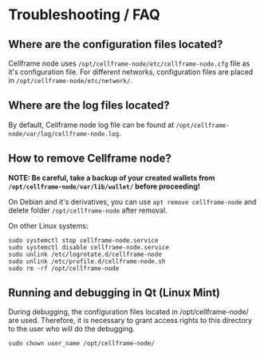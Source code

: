 # Troubleshooting / FAQ

## Where are the configuration files located?

Cellframe node uses `/opt/cellframe-node/etc/cellframe-node.cfg` file as it's configuration file.
For different networks, configuration files are placed in `/opt/cellframe-node/etc/network/`.

## Where are the log files located?

By default, Cellframe node log file can be found at `/opt/cellframe-node/var/log/cellframe-node.log`.

## How to remove Cellframe node?

**NOTE: Be careful, take a backup of your created wallets from `/opt/cellframe-node/var/lib/wallet/` before proceeding!**

On Debian and it's derivatives, you can use `apt remove cellframe-node` and delete folder `/opt/cellframe-node` after removal. 

On other Linux systems:
```
sudo systemctl stop cellframe-node.service
sudo systemctl disable cellframe-node.service
sudo unlink /etc/logrotate.d/cellframe-node
sudo unlink /etc/profile.d/cellframe-node.sh
sudo rm -rf /opt/cellframe-node
```

## Running and debugging in Qt (Linux Mint)

During debugging, the configuration files located in /opt/cellframe-node/ are used. Therefore, it is necessary to grant access rights to this directory to the user who will do the debugging.

```
sudo chown user_name /opt/cellframe-node/
```
